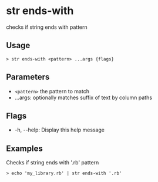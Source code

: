 # str ends-with
checks if string ends with pattern

## Usage
```shell
> str ends-with <pattern> ...args {flags} 
 ```

## Parameters
* `<pattern>` the pattern to match
* ...args: optionally matches suffix of text by column paths

## Flags
* -h, --help: Display this help message

## Examples
  Checks if string ends with '.rb' pattern
```shell
> echo 'my_library.rb' | str ends-with '.rb'
 ```

